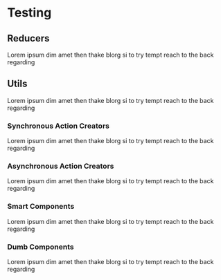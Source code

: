 # Testing

## Reducers
  Lorem ipsum dim amet then thake blorg si to try tempt reach to the back regarding

## Utils
  Lorem ipsum dim amet then thake blorg si to try tempt reach to the back regarding

### Synchronous Action Creators
  Lorem ipsum dim amet then thake blorg si to try tempt reach to the back regarding

### Asynchronous Action Creators
  Lorem ipsum dim amet then thake blorg si to try tempt reach to the back regarding

### Smart Components
  Lorem ipsum dim amet then thake blorg si to try tempt reach to the back regarding

### Dumb Components
  Lorem ipsum dim amet then thake blorg si to try tempt reach to the back regarding
